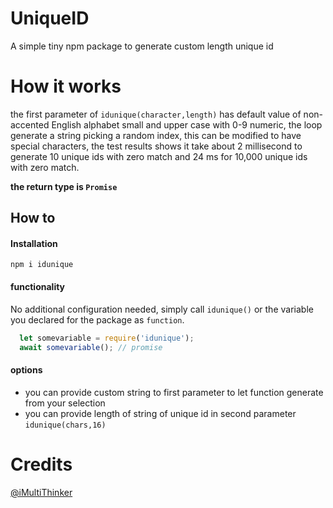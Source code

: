 # UniqueID

A simple tiny npm package to generate custom length unique id


# How it works

the first parameter of `idunique(character,length)` has default value of non-accented English alphabet small and upper case with 0-9 numeric, the loop generate a string picking a random index, this can be modified to have special characters, the test results shows it take about 2 millisecond to generate 10 unique ids with zero match and 24 ms for 10,000 unique ids with zero match. 

**the return type is ``Promise``**

## How to

#### Installation
``npm i idunique``
#### functionality
No additional configuration needed, simply call ``idunique()``  or the variable you declared for the package as ``function``.
```javascript
  let somevariable = require('idunique');
  await somevariable(); // promise
```
#### options
- you can provide custom string to first parameter to let function generate from your selection
- you can provide length of string of unique id in second parameter
``idunique(chars,16)``

# Credits

[@iMultiThinker](https://twitter.com/iMultiThinker)

